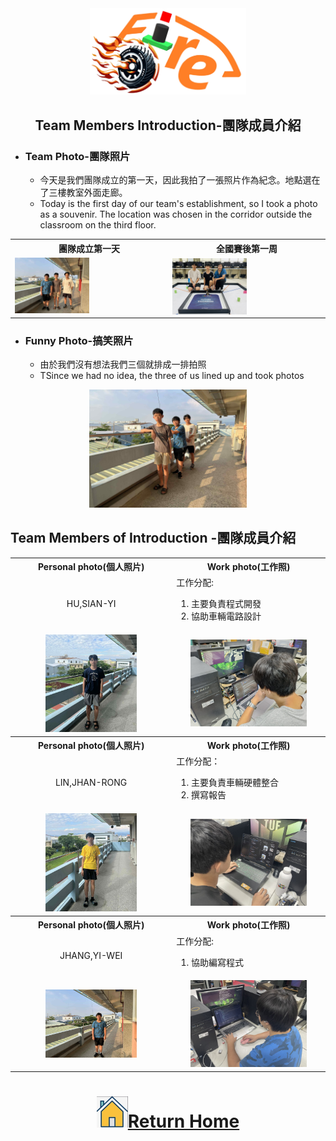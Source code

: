 <div align="center"><img src="../other/img/logo.png" width="250" alt=" logo"></div>

## <div align="center"> Team Members Introduction-團隊成員介紹</div>
- ### Team Photo-團隊照片  
  - 今天是我們團隊成立的第一天，因此我拍了一張照片作為紀念。地點選在了三樓教室外面走廊。
  - Today is the first day of our team's establishment, so I took a photo as a souvenir. The location was chosen in the corridor outside the classroom on the third floor.
<div align="center">

<table>
  <tr>
    <th align=center>團隊成立第一天</th>
    <th align=center>全國賽後第一周</th>
  </tr>
  <tr>
    <td><img src="./img/team_photo1.jpg" width = "50%"  alt="Team Photo " /></td>
    <td><img src="./img/team_photo.jpg" align=center width="50%" alt="Team Photo "></td>
  </tr>
</table>

</div>

- ### Funny Photo-搞笑照片
  - 由於我們沒有想法我們三個就排成一排拍照
  - TSince we had no idea, the three of us lined up and took photos

<div align="center"><img src="./img/funny_photo.jpg" width = "50%"  alt="Funny Photo" /> </div>  

## Team Members of Introduction -團隊成員介紹 


<table>
  <tr align="center">
     <th>Personal photo(個人照片)</th>
     <th>Work photo(工作照)</th>    
  </tr>
  <tr >
      <td align="center">HU,SIAN-YI</td>
      <td align="left">工作分配:<br>
         <ol><li>主要負責程式開發 </li>
             <li>協助車輛電路設計 </li>
         </ol>
      </td>
  </tr>

  <tr align="center">
      <td><img src="./img/hu.jpg" alt="HU" width="60%"> </td>
      <td><img src="./img/hu_work.jpg" alt="Hu WORK" width="80%"></td>
  </tr>
    <tr align="center">
     <th>Personal photo(個人照片)</th>
     <th>Work photo(工作照)</th>    
  </tr>
  <tr align="center">
     <td>LIN,JHAN-RONG</td>
     <td align="left">工作分配：<br>
         <ol><li>主要負責車輛硬體整合</li>
             <li> 撰寫報告 </li>
         </ol>
     </td>    
  </tr>

  <tr align="center">
      <td><img src="./img/lin.jpg" alt="lin" width="60%"> </td>
      <td><img src="./img/lin_work.jpg" alt="lin WORK" width="80%"></td>
  </tr>
    <tr align="center">
     <th>Personal photo(個人照片)</th>
     <th>Work photo(工作照)</th>    
  </tr>
   <tr>
     <td align="center">JHANG,YI-WEI</td>
     <td align="left"> 工作分配:<br>
         <ol><li>協助編寫程式</li>
  </tr>

  <tr align="center">
      <td><img src="./img/wi.jpg" alt="wi" width="60%"> </td>
      <td><img src="./img/wi.work.jpg" alt="Fu WORK" width="80%"></td>
  </tr>
</table>


# <div align="center">![HOME](../other/img/home.png)[Return Home](../)</div> 

